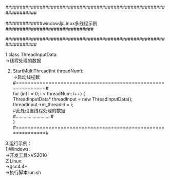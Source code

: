 ################################################################### 

#############window与Linux多线程示例###############################  

###################################################################  


1.class ThreadInputData:  
	->线程处理的数据  
	
2. StartMultiThread(int threadNum):  
	->启动线程数  
	#=============================================================#  
	for (int i = 0; i < threadNum; i++) {  
		ThreadInputData* threadInput = new ThreadInputData();  
		threadInput->m_threadId = i;   
		#此处设置线程处理的数据   
		#...........................#   
		}  
	#=============================================================#   
	
3.运行示例：   
	1)Windows:   
		->开发工具>VS2010  
	2)Linux:  
		->gcc4.4+  
		->执行脚本run.sh  
		